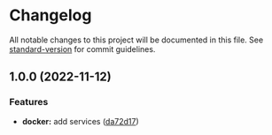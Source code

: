# Changelog

All notable changes to this project will be documented in this file. See [standard-version](https://github.com/conventional-changelog/standard-version) for commit guidelines.

## 1.0.0 (2022-11-12)


### Features

* **docker:** add services ([da72d17](https://github.com/darkjinnee/larapack-9x/commit/da72d17cad12a45bae509e4e42422f4090e21412))
